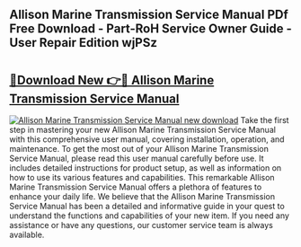 ## Allison Marine Transmission Service Manual PDf Free Download - Part-RoH Service Owner Guide - User Repair Edition wjPSz

# <h2><a href="http://bc3517.oget.top/?id=Allison+Marine+Transmission+Service+Manual">🔗Download New 👉🔴 Allison Marine Transmission Service Manual</a></h2>

[![Allison Marine Transmission Service Manual new download](https://i.imgur.com/5g1atiW.png)](http://bc3517.oget.top/?id=Allison+Marine+Transmission+Service+Manual)
Take the first step in mastering your new Allison Marine Transmission Service Manual with this comprehensive user manual, covering installation, operation, and maintenance. To get the most out of your Allison Marine Transmission Service Manual, please read this user manual carefully before use. It includes detailed instructions for product setup, as well as information on how to use its various features and capabilities. This remarkable Allison Marine Transmission Service Manual offers a plethora of features to enhance your daily life. We believe that the Allison Marine Transmission Service Manual has been a detailed and informative guide in your quest to understand the functions and capabilities of your new item. If you need any assistance or have any questions, our customer service team is always available.
